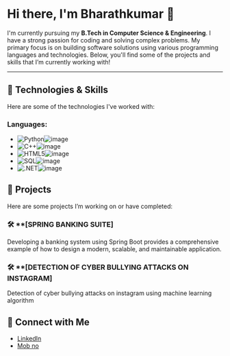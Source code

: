 # Hi there, I'm Bharathkumar 👋

I'm currently pursuing my **B.Tech in Computer Science & Engineering**. I have a strong passion for coding and solving complex problems. My primary focus is on building software solutions using various programming languages and technologies. Below, you'll find some of the projects and skills that I’m currently working with!

---

## 🚀 Technologies & Skills

Here are some of the technologies I've worked with:

### Languages:
- ![Python](https://img.shields.io/badge/Python-3776AB?style=flat&logo=python&logoColor=white)![image](https://github.com/user-attachments/assets/b7672007-00be-4f46-a575-c9395213afab)
- ![C++](https://img.shields.io/badge/C%2B%2B-00599C?style=flat&logo=c%2B%2B&logoColor=white)![image](https://github.com/user-attachments/assets/3e697cd2-88af-4ffe-acf4-1f7859fafe17)
- ![HTML5](https://img.shields.io/badge/HTML5-E34F26?style=flat&logo=html5&logoColor=white)![image](https://github.com/user-attachments/assets/950b0182-b22b-4ff6-b36d-1cbcd31ca4df)
- ![SQL](https://img.shields.io/badge/MySQL-4479A1?style=flat&logo=mysql&logoColor=white)![image](https://github.com/user-attachments/assets/7ed717f8-2f0e-4a79-9d97-ceec45b328cf)
- ![.NET](https://img.shields.io/badge/.NET-512BD4?style=flat&logo=.net&logoColor=white)![image](https://github.com/user-attachments/assets/040715c4-6f61-43f1-b834-be9bc59243d2)

## 🔧 Projects

Here are some projects I’m working on or have completed:

### 🛠️ **[SPRING BANKING SUITE]
Developing a banking system using Spring Boot provides a comprehensive example of
how to design a modern, scalable, and maintainable application.

### 🛠️ **[DETECTION OF CYBER BULLYING ATTACKS ON INSTAGRAM]
Detection of cyber bullying attacks on instagram using machine learning algorithm

## 📣 Connect with Me

- [LinkedIn](https://www.linkedin.com/public-profile/settings?lipi=urn%3Ali%3Apage%3Ad_flagship3_profile_self_edit_contact-info%3BEUCMA0JQSI2VZFS59Sfu6A%3D%3D/)
- [Mob no](9345534901)

